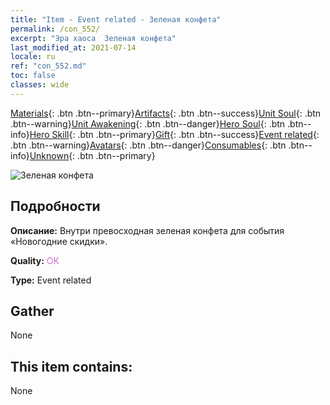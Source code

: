 ```yaml
---
title: "Item - Event related - Зеленая конфета"
permalink: /con_552/
excerpt: "Эра хаоса  Зеленая конфета"
last_modified_at: 2021-07-14
locale: ru
ref: "con_552.md"
toc: false
classes: wide
---
```

 [Materials](/ItemsRU/){: .btn .btn--primary}[Artifacts](/ItemsRU/Artifacts/){: .btn .btn--success}[Unit Soul](/ItemsRU/UnitSoul/){: .btn .btn--warning}[Unit Awakening](/ItemsRU/UnitAwakening/){: .btn .btn--danger}[Hero Soul](/ItemsRU/HeroSoul/){: .btn .btn--info}[Hero Skill](/ItemsRU/HeroSkill/){: .btn .btn--primary}[Gift](/ItemsRU/Gift/){: .btn .btn--success}[Event related](/ItemsRU/Events/){: .btn .btn--warning}[Avatars](/ItemsRU/Avatars/){: .btn .btn--danger}[Consumables](/ItemsRU/Consumables/){: .btn .btn--info}[Unknown](/ItemsRU/Unknown/){: .btn .btn--primary}

 ![Зеленая конфета](/images/t/i_10038.png)

## Подробности
 **Описание:** Внутри превосходная зеленая конфета для события «Новогодние скидки».

 **Quality:** <span style="color: #DA70D6">OK</span>

 **Type:** Event related

## Gather

  None

## This item contains:

  None

